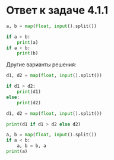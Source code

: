 # Ответ к задаче 4.1.1

```python
a, b = map(float, input().split())

if a > b:
    print(a)
if a < b:
    print(b)
```

Другие варианты решения:

```python
d1, d2 = map(float, input().split())

if d1 > d2:
    print(d1)
else:
    print(d2)
```

```python
d1, d2 = map(float, input().split())

print(d1 if d1 > d2 else d2)
```

```python
a, b = map(float, input().split())
if a < b:
    a, b = b, a
print(a)
```
